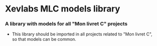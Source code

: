 # Xevlabs MLC models library

### A library with models for all "Mon livret C" projects

- This library should be imported in all projects related to "Mon livret C", so that models can be common.
